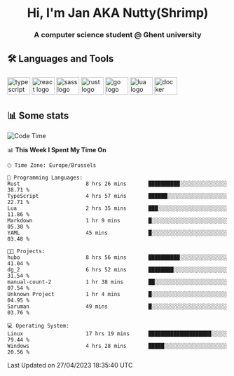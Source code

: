 <h1 align="center">Hi, I'm Jan AKA Nutty(Shrimp)</h1>
<h3 align="center">A computer science student @ Ghent university</h3>

<h2 align="left">🛠️ Languages and Tools</h2>

###

<div align="left">
  <img src="https://cdn.jsdelivr.net/gh/devicons/devicon/icons/typescript/typescript-original.svg" height="40" width="52" alt="typescript logo"  />
  <img src="https://cdn.jsdelivr.net/gh/devicons/devicon/icons/react/react-original.svg" height="40" width="52" alt="react logo"  />
  <img src="https://cdn.jsdelivr.net/gh/devicons/devicon/icons/sass/sass-original.svg" height="40" width="52" alt="sass logo"  />
  <img src="https://cdn.jsdelivr.net/gh/devicons/devicon/icons/rust/rust-plain.svg" height="40" width="52" alt="rust logo"  />
  <img src="https://cdn.jsdelivr.net/gh/devicons/devicon/icons/go/go-original.svg" height="40" width="52" alt="go logo"  />
  <img src="https://cdn.jsdelivr.net/gh/devicons/devicon/icons/lua/lua-original.svg" height="40" width="52" alt="lua logo"  />
  <img src="https://cdn.jsdelivr.net/gh/devicons/devicon/icons/docker/docker-original.svg" height="40" width="52" alt="docker logo"  />
</div>

<h2>📊 Some stats</h2>

<!--START_SECTION:waka-->
![Code Time](http://img.shields.io/badge/Code%20Time-3%2C072%20hrs%2048%20mins-blue)

📊 **This Week I Spent My Time On** 

```text
🕑︎ Time Zone: Europe/Brussels

💬 Programming Languages: 
Rust                     8 hrs 26 mins       ██████████░░░░░░░░░░░░░░░   38.71 % 
TypeScript               4 hrs 57 mins       ██████░░░░░░░░░░░░░░░░░░░   22.71 % 
Lua                      2 hrs 35 mins       ███░░░░░░░░░░░░░░░░░░░░░░   11.86 % 
Markdown                 1 hr 9 mins         █░░░░░░░░░░░░░░░░░░░░░░░░   05.30 % 
YAML                     45 mins             █░░░░░░░░░░░░░░░░░░░░░░░░   03.48 % 

🐱‍💻 Projects: 
hubo                     8 hrs 56 mins       ██████████░░░░░░░░░░░░░░░   41.04 % 
dg_2                     6 hrs 52 mins       ████████░░░░░░░░░░░░░░░░░   31.54 % 
manual-count-2           1 hr 38 mins        ██░░░░░░░░░░░░░░░░░░░░░░░   07.54 % 
Unknown Project          1 hr 4 mins         █░░░░░░░░░░░░░░░░░░░░░░░░   04.95 % 
Saruman                  49 mins             █░░░░░░░░░░░░░░░░░░░░░░░░   03.76 % 

💻 Operating System: 
Linux                    17 hrs 19 mins      ████████████████████░░░░░   79.44 % 
Windows                  4 hrs 28 mins       █████░░░░░░░░░░░░░░░░░░░░   20.56 % 
```


 Last Updated on 27/04/2023 18:35:40 UTC
<!--END_SECTION:waka-->
